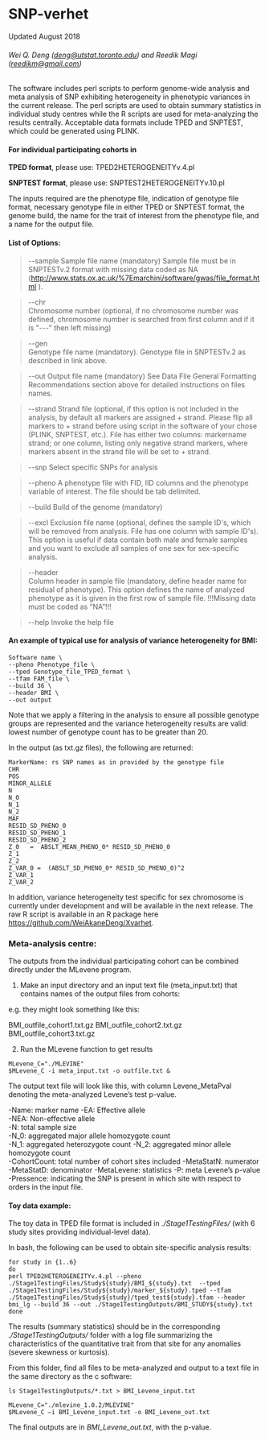 # SNP-verhet
Updated August 2018

###### Wei Q. Deng (<deng@utstat.toronto.edu>) and Reedik Magi (<reedikm@gmail.com>)

The software includes perl scripts to perform genome-wide analysis and meta analysis of SNP exhibiting heterogeneity in phenotypic variances in the current release.  The perl scripts are used to obtain summary statistics in individual study centres while the R scripts are used for meta-analyzing the results centrally. Acceptable data formats include TPED and SNPTEST, which could be generated using PLINK.

#### For individual participating cohorts in

**TPED format**, please use: 
TPED2HETEROGENEITYv.4.pl

**SNPTEST format**, please use: 
SNPTEST2HETEROGENEITYv.10.pl

The inputs required are the phenotype file, indication of genotype file format, necessary genotype file in either TPED or SNPTEST format, the genome build, the name for the trait of interest from the phenotype file, and a name for the output file.

#### List of Options:

> --sample
Sample file name (mandatory)
Sample file must be in SNPTESTv.2 format with missing data coded as NA (http://www.stats.ox.ac.uk/%7Emarchini/software/gwas/file_format.html ).


> --chr      
Chromosome number (optional, if no chromosome number was defined, chromosome number is searched from first column and if it is "---" then left missing)

>--gen                
Genotype file name (mandatory).
Genotype file in SNPTESTv.2 as described in link above.

>--out
Output file name (mandatory)
See Data File General Formatting Recommendations section above for detailed instructions on files names.

> --strand
Strand file (optional, if this option is not included in the analysis, by default all markers are assigned + strand. Please flip all markers to + strand before using script in the software of your chose (PLINK, SNPTEST, etc.). 
File has either two columns: markername strand; or one column, listing only negative strand markers, where markers absent in the strand file will be set to + strand.


> --snp
Select specific SNPs for analysis

>--pheno
A phenotype file with FID, IID columns and the phenotype variable of interest. The file should be tab delimited. 

>--build
Build of the genome (mandatory)

>--excl
Exclusion file name (optional, defines the sample ID's, which will be removed from analysis. File has one column with sample ID's). This option is useful if data contain both male and female samples and you want to exclude all samples of one sex for sex-specific analysis.


>--header    
Column header in sample file (mandatory, define header name for residual of phenotype). This option defines the name of analyzed phenotype as it is given in the first row of sample file. !!!Missing data must be coded as “NA”!!!


>--help
Invoke the help file




#### An example of typical use for analysis of variance heterogeneity for BMI:

```
Software name \
--pheno Phenotype_file \
--tped Genotype_file_TPED_format \
--tfam FAM_file \
--build 36 \
--header BMI \
--out output
```

Note that we apply a filtering in the analysis to ensure all possible genotype groups are represented and the variance heterogeneity results are valid: lowest number of genotype count has to be greater than 20.


In the output (as txt.gz files), the following are returned:
```
MarkerName: rs SNP names as in provided by the genotype file
CHR
POS
MINOR_ALLELE
N
N_0
N_1
N_2
MAF 
RESID_SD_PHENO_0
RESID_SD_PHENO_1
RESID_SD_PHENO_2
Z_0   =  ABSLT_MEAN_PHENO_0* RESID_SD_PHENO_0
Z_1
Z_2
Z_VAR_0 =  (ABSLT_SD_PHENO_0* RESID_SD_PHENO_0)^2
Z_VAR_1
Z_VAR_2
```
In addition, variance heterogeneity test specific for sex chromosome is currently under development and will be available in the next release. The raw R script is available in an R package here <https://github.com/WeiAkaneDeng/Xvarhet>. 








### Meta-analysis centre:

The outputs from the individual participating cohort can be combined directly under the MLevene program.

1. Make an input directory and an input text file (meta_input.txt) that contains names of the output files from cohorts:

e.g. they might look something like this:

BMI_outfile_cohort1.txt.gz
BMI_outfile_cohort2.txt.gz
BMI_outfile_cohort3.txt.gz

2. Run the MLevene function to get results

```
MLevene_C="./MLEVINE"
$MLevene_C -i meta_input.txt -o outfile.txt &
```

The output text file will look like this, with column Levene_MetaPval denoting the meta-analyzed Levene’s test p-value.

-Name: marker name
-EA: Effective allele	
-NEA: Non-effective allele	
-N: total sample size	
-N_0: aggregated major allele homozygote count	
-N_1: aggregated heterozygote count	
-N_2: aggregated minor allele homozygote count	
-CohortCount: total number of cohort sites included	
-MetaStatN: numerator
-MetaStatD: denominator	
-MetaLevene: statistics	
-P: meta Levene’s p-value	
-Pressence: indicating the SNP is present in which site with respect to orders in the input file.





#### Toy data example:

The toy data in TPED file format is included in *./Stage1TestingFiles/* (with 6 study sites providing individual-level data).

In bash, the following can be used to obtain site-specific analysis results:

```
for study in {1..6}
do
perl TPED2HETEROGENEITYv.4.pl --pheno ./Stage1TestingFiles/Study${study}/BMI_${study}.txt  --tped ./Stage1TestingFiles/Study${study}/marker_${study}.tped --tfam ./Stage1TestingFiles/Study${study}/tped_test${study}.tfam --header bmi_lg --build 36 --out ./Stage1TestingOutputs/BMI_STUDY${study}.txt
done
```

The results (summary statistics) should be in the corresponding *./Stage1TestingOutputs/* folder with a log file summarizing the characteristics of the quantitative trait from that site for any anomalies (severe skewness or kurtosis). 

From this folder, find all files to be meta-analyzed and output to a text file in the same directory as the c software:

```
ls Stage1TestingOutputs/*.txt > BMI_Levene_input.txt

MLevene_C="./mlevine_1.0.2/MLEVINE" 
$MLevene_C –i BMI_Levene_input.txt -o BMI_Levene_out.txt
```

The final outputs are in *BMI_Levene_out.txt*, with the p-value.
